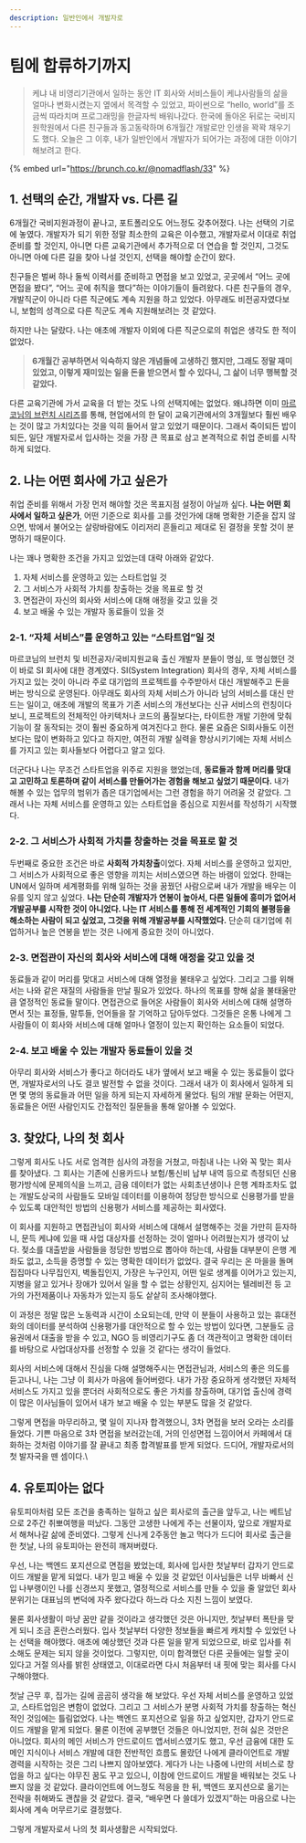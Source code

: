 ```yaml
---
description: 일반인에서 개발자로
---
```


# 팀에 합류하기까지

> 케냐 내 비영리기관에서 일하는 동안 IT 회사와 서비스들이 케냐사람들의 삶을 얼마나 변화시켰는지 옆에서 목격할 수 있었고, 파이썬으로 “hello, world”를 조금씩 따라치며 프로그래밍을 한글자씩 배워나갔다. 한국에 돌아온 뒤로는 국비지원학원에서 다른 친구들과 동고동락하며 6개월간 개발로만 인생을 꽉꽉 채우기도 했다. 오늘은 그 이후, 내가 일반인에서 개발자가 되어가는 과정에 대한 이야기해보려고 한다.&#x20;

{% embed url="https://brunch.co.kr/@nomadflash/33" %}

## 1. 선택의 순간, 개발자 vs. 다른 길

6개월간 국비지원과정이 끝나고, 포트폴리오도 어느정도 갖추어졌다. 나는 선택의 기로에 놓였다. 개발자가 되기 위한 정말 최소한의 교육은 이수했고, 개발자로서 이대로 취업 준비를 할 것인지, 아니면 다른 교육기관에서 추가적으로 더 연습을 할 것인지, 그것도 아니면 아예 다른 길을 찾아 나설 것인지, 선택을 해야할 순간이 왔다.

친구들은 벌써 하나 둘씩 이력서를 준비하고 면접을 보고 있었고, 곳곳에서 “어느 곳에 면접을 봤다”, “어느 곳에 취직을 했다”하는 이야기들이 들려왔다. 다른 친구들의 경우, 개발직군이 아니라 다른 직군에도 계속 지원을 하고 있었다. 아무래도 비전공자였다보니, 보험의 성격으로 다른 직군도 계속 지원해보려는 것 같았다.



하지만 나는 달랐다. 나는 애초에 개발자 이외에 다른 직군으로의 취업은 생각도 한 적이 없었다.&#x20;

> **6개월간 공부하면서 익숙하지 않은 개념들에 고생하긴 했지만, 그래도 정말 재미있었고, 이렇게 재미있는 일을 돈을 받으면서 할 수 있다니, 그 삶이 너무 행복할 것 같았다.**

다른 교육기관에 가서 교육을 더 받는 것도 나의 선택지에는 없었다. 왜냐하면 이미 [마르코님의 브런치 시리즈](https://brunch.co.kr/magazine/beingdeveloper)를 통해, 현업에서의 한 달이 교육기관에서의 3개월보다 훨씬 배우는 것이 많고 가치있다는 것을 익히 들어서 알고 있었기 때문이다. 그래서 죽이되든 밥이되든, 일단 개발자로서 입사하는 것을 가장 큰 목표로 삼고 본격적으로 취업 준비를 시작하게 되었다.



## 2. 나는 어떤 회사에 가고 싶은가&#x20;

취업 준비를 위해서 가장 먼저 해야할 것은 목표지점 설정이 아닐까 싶다. **나는 어떤 회사에서 일하고 싶은가**, 어떤 기준으로 회사를 고를 것인가에 대해 명확한 기준을 잡지 않으면, 밖에서 불어오는 살랑바람에도 이리저리 흔들리고 제대로 된 결정을 못할 것이 분명하기 때문이다.



나는 꽤나 명확한 조건을 가지고 있었는데 대략 아래와 같았다. &#x20;

1. 자체 서비스를 운영하고 있는 스타트업일 것&#x20;
2. 그 서비스가 사회적 가치를 창출하는 것을 목표로 할 것
3. 면접관이 자신의 회사와 서비스에 대해 애정을 갖고 있을 것
4. 보고 배울 수 있는 개발자 동료들이 있을 것



### 2-1. “자체 서비스”를 운영하고 있는 “스타트업”일 것

마르코님의 브런치 및 비전공자/국비지원교육 출신 개발자 분들이 명심, 또 명심했던 것이 바로 SI 회사에 대한 경계였다. SI(System Integration) 회사의 경우, 자체 서비스를 가지고 있는 것이 아니라 주로 대기업의 프로젝트를 수주받아서 대신 개발해주고 돈을 버는 방식으로 운영된다. 아무래도 회사의 자체 서비스가 아니라 남의 서비스를 대신 만드는 일이고, 애초에 개발의 목표가 기존 서비스의 개선보다는 신규 서비스의 런칭이다보니, 프로젝트의 전체적인 아키텍처나 코드의 품질보다는, 타이트한 개발 기한에 맞춰 기능이 잘 동작되는 것이 훨씬 중요하게 여겨진다고 한다. 물론 요즘은 SI회사들도 이전보다는 많이 변화하고 있다고 하지만, 여전히 개발 실력을 향상시키기에는 자체 서비스를 가지고 있는 회사들보다 어렵다고 알고 있다.

더군다나 나는 무조건 스타트업을 위주로 지원을 했었는데, **동료들과 함께 머리를 맞대고 고민하고 토론하며 같이 서비스를 만들어가는 경험을 해보고 싶었기 때문이다.** 내가 해볼 수 있는 업무의 범위가 좁은 대기업에서는 그런 경험을 하기 어려울 것 같았다. 그래서 나는 자체 서비스를 운영하고 있는 스타트업을 중심으로 지원서를 작성하기 시작했다.



### 2-2. 그 서비스가 사회적 가치를 창출하는 것을 목표로 할 것

두번째로 중요한 조건은 바로 **사회적 가치창출**이었다. 자체 서비스를 운영하고 있지만, 그 서비스가 사회적으로 좋은 영향을 끼치는 서비스였으면 하는 바램이 있었다. 한때는 UN에서 일하며 세계평화를 위해 일하는 것을 꿈꿨던 사람으로써 내가 개발을 배우는 이유를 잊지 않고 싶었다. **나는 단순히 개발자가 연봉이 높아서, 다른 일들에 흥미가 없어서 개발공부를 시작한 것이 아니었다. 나는 IT 서비스를 통해 전 세계적인 기회의 불평등을 해소하는 사람이 되고 싶었고, 그것을 위해 개발공부를 시작했었다.** 단순히 대기업에 취업하거나 높은 연봉을 받는 것은 나에게 중요한 것이 아니었다.



### 2-3. 면접관이 자신의 회사와 서비스에 대해 애정을 갖고 있을 것

동료들과 같이 머리를 맞대고 서비스에 대해 열정을 불태우고 싶었다. 그리고 그를 위해서는 나와 같은 재질의 사람들을 만날 필요가 있었다. 하나의 목표를 향해 삶을 불태울만큼 열정적인 동료들 말이다. 면접관으로 들어온 사람들이 회사와 서비스에 대해 설명하면서 짓는 표정들, 말투들, 언어들을 잘 기억하고 담아두었다. 그것들은 온통 나에게 그 사람들이 이 회사와 서비스에 대해 얼마나 열정이 있는지 확인하는 요소들이 되었다.



### 2-4. 보고 배울 수 있는 개발자 동료들이 있을 것

아무리 회사와 서비스가 좋다고 하더라도 내가 옆에서 보고 배울 수 있는 동료들이 없다면, 개발자로서의 나도 결코 발전할 수 없을 것이다. 그래서 내가 이 회사에서 일하게 되면 몇 명의 동료들과 어떤 일을 하게 되는지 자세하게 물었다. 팀의 개발 문화는 어떤지, 동료들은 어떤 사람인지도 간접적인 질문들을 통해 알아볼 수 있었다.



## 3. 찾았다, 나의 첫 회사

그렇게 회사도 나도 서로 엄격한 심사의 과정을 거쳤고, 마침내 나는 나와 꼭 맞는 회사를 찾아냈다. 그 회사는 기존에 신용카드나 보험/통신비 납부 내역 등으로 측정되던 신용평가방식에 문제의식을 느끼고, 금융 데이터가 없는 사회초년생이나 은행 계좌조차도 없는 개발도상국의 사람들도 모바일 데이터를 이용하여 정당한 방식으로 신용평가를 받을 수 있도록 대안적인 방법의 신용평가 서비스를 제공하는 회사였다.

이 회사를 지원하고 면접관님이 회사와 서비스에 대해서 설명해주는 것을 가만히 듣자하니, 문득 케냐에 있을 때 사업 대상자를 선정하는 것이 얼마나 어려웠는지가 생각이 났다. 젖소를 대출받을 사람들을 정당한 방법으로 뽑아야 하는데, 사람들 대부분이 은행 계좌도 없고, 소득을 증명할 수 있는 명확한 데이터가 없었다. 결국 우리는 온 마을을 돌며 집집마다 나무집인지, 벽돌집인지, 가장은 누구인지, 어떤 일로 생계를 이어가고 있는지, 지병을 앓고 있거나 장애가 있어서 일을 할 수 없는 상황인지, 심지어는 텔레비전 등 고가의 가전제품이나 자동차가 있는지 등도 샅샅히 조사해야했다.

이 과정은 정말 많은 노동력과 시간이 소요되는데, 만약 이 분들이 사용하고 있는 휴대전화의 데이터를 분석하여 신용평가를 대안적으로 할 수 있는 방법이 있다면, 그분들도 금융권에서 대출을 받을 수 있고, NGO 등 비영리기구도 좀 더 객관적이고 명확한 데이터를 바탕으로 사업대상자를 선정할 수 있을 것 같다는 생각이 들었다.

회사의 서비스에 대해서 진심을 다해 설명해주시는 면접관님과, 서비스의 좋은 의도를 듣고나니, 나는 그냥 이 회사가 마음에 들어버렸다. 내가 가장 중요하게 생각했던 자체적 서비스도 가지고 있을 뿐더러 사회적으로도 좋은 가치를 창출하며, 대기업 출신에 경력이 많은 이사님들이 있어서 내가 보고 배울 수 있는 부분도 많을 것 같았다.

그렇게 면접을 마무리하고, 몇 일이 지나자 합격했으니, 3차 면접을 보러 오라는 소리를 들었다. 기쁜 마음으로 3차 면접을 보러갔는데, 거의 인성면접 느낌이어서 카페에서 대화하는 것처럼 이야기를 잘 끝내고 최종 합격발표를 받게 되었다. 드디어, 개발자로서의 첫 발자국을 뗀 셈이다.\


## 4. 유토피아는 없다

유토피아처럼 모든 조건을 충족하는 일하고 싶은 회사로의 출근을 앞두고, 나는 베트남으로 2주간 취뽀여행을 떠났다. 그동안 고생한 나에게 주는 선물이자, 앞으로 개발자로서 해쳐나갈 삶에 준비였다. 그렇게 신나게 2주동안 놀고 먹다가 드디어 회사로 출근을 한 첫날, 나의 유토피아는 완전히 깨져버렸다.&#x20;

우선, 나는 백엔드 포지션으로 면접을 봤었는데, 회사에 입사한 첫날부터 갑자기 안드로이드 개발을 맡게 되었다. 내가 믿고 배울 수 있을 것 같았던 이사님들은 너무 바빠서 신입 나부랭이인 나를 신경쓰지 못했고, 열정적으로 서비스를 만들 수 있을 줄 알았던 회사 분위기는 대표님의 변덕에 자주 왔다갔다 하느라 다소 지친 느낌이 보였다.

물론 회사생활이 마냥 꿈만 같을 것이라고 생각했던 것은 아니지만, 첫날부터 폭탄을 맞게 되니 조금 혼란스러웠다. 입사 첫날부터 다양한 정보들을 빠르게 캐치할 수 있었던 나는 선택을 해야했다. 애초에 예상했던 것과 다른 일을 맡게 되었으므로, 바로 입사를 취소해도 문제는 되지 않을 것이었다. 그렇지만, 이미 합격했던 다른 곳들에는 일할 곳이 있다고 거절 의사를 밝힌 상태였고, 이대로라면 다시 처음부터 내 핏에 맞는 회사를 다시 구해야했다.

첫날 근무 후, 집가는 길에 곰곰히 생각을 해 보았다. 우선 자체 서비스를 운영하고 있었고, 스타트업임은 변함이 없었다. 그리고 그 서비스가 분명 사회적 가치를 창출하는 혁신적인 것임에는 틀림없었다. 나는 백엔드 포지션으로 일을 하고 싶었지만, 갑자기 안드로이드 개발을 맡게 되었다. 물론 이전에 공부했던 것들은 아니었지만, 전혀 싫은 것만은 아니었다. 회사의 메인 서비스가 안드로이드 앱서비스였기도 했고, 우선 금융에 대한 도메인 지식이나 서비스 개발에 대한 전반적인 흐름도 몰랐던 나에게 클라이언트로 개발 경력을 시작하는 것은 그리 나쁘지 않아보였다. 게다가 나는 나중에 나만의 서비스로 창업을 하고 싶다는 야무진 꿈도 꾸고 있으니, 이참에 안드로이드 개발을 배워보는 것도 나쁘지 않을 것 같았다. 클라이언트에 어느정도 적응을 한 뒤, 백엔드 포지션으로 옮기는 전략을 취해봐도 괜찮을 것 같았다. 결국, “배우면 다 쓸데가 있겠지”하는 마음으로 나는 회사에 계속 머무르기로 결정했다.



그렇게 개발자로서 나의 첫 회사생활은 시작되었다.&#x20;
